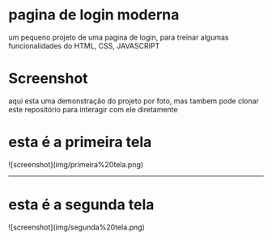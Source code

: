 # pagina de login moderna
um pequeno projeto de uma pagina de login, para treinar algumas funcionalidades do HTML, CSS, JAVASCRIPT

# Screenshot
aqui esta uma demonstração do projeto por foto, mas tambem pode clonar este repositório para interagir com ele diretamente 

<h1> esta é a primeira tela</h1>
![screenshot](img/primeira%20tela.png)
<hr>
<h1> esta é a segunda tela</h1>
![screenshot](img/segunda%20tela.png)




